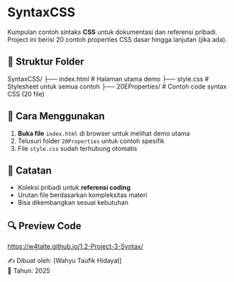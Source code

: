 # SyntaxCSS

Kumpulan contoh sintaks **CSS** untuk dokumentasi dan referensi pribadi.  
Project ini berisi 20 contoh properties CSS dasar hingga lanjutan (jika ada).

## 📂 Struktur Folder

SyntaxCSS/
├── index.html          # Halaman utama demo
├── style.css           # Stylesheet untuk semua contoh
├── 20EProperties/       # Contoh code syntax CSS (20 file)

## 🚀 Cara Menggunakan
1. **Buka file** `index.html` di browser untuk melihat demo utama
2. Telusuri folder `20Properties` untuk contoh spesifik
3. File `style.css` sudah terhubung otomatis

## 📝 Catatan
- Koleksi pribadi untuk **referensi coding**
- Urutan file berdasarkan kompleksitas materi
- Bisa dikembangkan sesuai kebutuhan

## 🔍 Preview Code
https://w4talte.github.io/1.2-Project-3-Syntax/

✍️ Dibuat oleh: [Wahyu Taufik Hidayat]  
📅 Tahun: 2025
